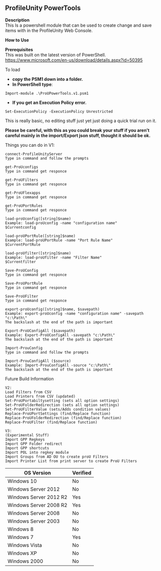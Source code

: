 ## ProfileUnity PowerTools <br>

**Description** <br>
This Is a powershell module that can be used to create change and save items with in the ProfileUnity Web Console.<br>

**How to Use** <br>

**Prerequisites** <br>
This was built on the latest version of PowerShell.<br>
https://www.microsoft.com/en-us/download/details.aspx?id=50395

To load 
- **copy the PSM1 down into a folder.**
- **In PowerShell type**:
````
Import-module .\ProUPowerTools.v1.psm1
````
- **If you get an Execution Policy error.**
````
Set-ExecutionPolicy -ExecutionPolicy Unrestricted
````
This is really basic, no editing stuff just yet just doing a quick trial run on it.

**Please be careful, with this as you could break your stuff if you aren’t careful mainly in the import/Export json stuff, thought it should be ok.**


Things you can do in V1:
````
connect-ProfileUnityServer
Type in command and follow the prompts

get-ProUconfigs
Type in command get responce

get-ProUFilters
Type in command get responce

get-ProUFlexapps
Type in command get responce

get-ProUPortRules
Type in command get responce

load-proUconfig([string]$name)
Example: load-proUconfig -name "configuration name"
$Currentconfig

load-proUPortRule([string]$name)
Example: load-proUPortRule -name "Port Rule Name"
$CurrentPortRule

load-proUfilter([string]$name)
Example: load-proUfilter -name "Filter Name"
$Currentfilter

Save-ProUConfig
Type in command get responce

Save-ProUPortRule
Type in command get responce

Save-ProUFilter
Type in command get responce

export-proUconfig([string]$name, $savepath)
Example: export-proUconfig -name "configuration name" -savepath "c:\Path\"
The backslash at the end of the path is important

Export-ProUConfigAll ($savepath)
Example: Export-ProUConfigAll -savepath "c:\Path\"
The backslash at the end of the path is important

Import-ProuConfig
Type in command and follow the prompts

Import-ProuConfigAll ($source)
Example: Import-ProuConfigAll -source "c:\Path\"
The backslash at the end of the path is important
````


Future Build Information<br>
````
V2:
Load Filters from CSV
Load Printers from CSV (updated)
Set-ProUPortabiltysetting (sets all option settings)
Set-ProUFolderRedirection (sets all option settings)
Set-ProUFilterValue (sets/Adds condition values)
Replace-ProUPortSettings (find/Replace function)
Replace-ProUFolderRedirection (find/Replace function)
Replace-ProUFilter (find/Replace function)
````
````
V3:
(Experimental Stuff)
Import GPP Regkeys
Import GPP Folder redirect
Import GPP shortcuts
Import POL into regkey module
Import Groups from AD OU to create proU Filters
Import Printer List from print server to create ProU Filters
````





| OS Version  | Verified |
| ------------- | ------------- |
|Windows 10 | No |
|Windows Server 2012 | No |
|Windows Server 2012 R2 | Yes |
|Windows Server 2008 R2 | Yes |
|Windows Server 2008 | No |
|Windows Server 2003 | No |
|Windows 8 | No |
|Windows 7 | Yes |
|Windows Vista | No |
|Windows XP | No |
|Windows 2000 | No |
